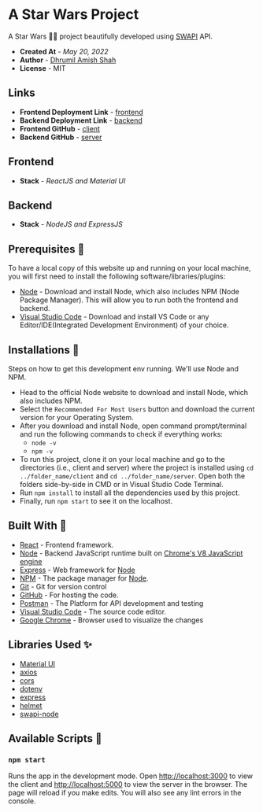 # A Star Wars Project
A Star Wars 🌌🔫 project beautifully developed using [SWAPI](https://swapi.dev/) API. 

* **Created At** - *May 20, 2022*
* **Author** - [Dhrumil Amish Shah](https://dhrumilshah.vercel.app/)
* **License** - MIT

## Links
* **Frontend Deployment Link** - [frontend](https://astarwarsproject.vercel.app/)
* **Backend Deployment Link** - [backend](https://astarwarsprojectbackend.vercel.app/)
* **Frontend GitHub** - [client](https://github.com/DhrumilShah98/AStarWarsProject/tree/main/client)
* **Backend GitHub** - [server](https://github.com/DhrumilShah98/AStarWarsProject/tree/main/server)

## Frontend
* **Stack** - *ReactJS and Material UI*

## Backend
* **Stack** - *NodeJS and ExpressJS*

## Prerequisites 🚀
To have a local copy of this website up and running on your local machine, you will first need to install the following software/libraries/plugins:

* [Node](https://nodejs.org/en/) - Download and install Node, which also includes NPM (Node Package Manager). This will allow you to run both the frontend and backend.
* [Visual Studio Code](https://code.visualstudio.com/) - Download and install VS Code or any Editor/IDE(Integrated Development Environment) of your choice.

## Installations 📙
Steps on how to get this development env running. We'll use Node and NPM.
* Head to the official Node website to download and install Node, which also includes NPM.
* Select the `Recommended For Most Users` button and download the current version for your Operating System.
* After you download and install Node, open command prompt/terminal and run the following commands to check if everything works:
    * `node -v`
    * `npm -v`
* To run this project, clone it on your local machine and go to the directories (i.e., client and server) where the project is installed using `cd ../folder_name/client` and `cd ../folder_name/server`. Open both the folders side-by-side in CMD or in Visual Studio Code Terminal.
* Run `npm install` to install all the dependencies used by this project.
* Finally, run `npm start` to see it on the localhost.

## Built With 🧰
- [React](https://reactjs.org/) - Frontend framework.
- [Node](https://nodejs.org/) - Backend JavaScript runtime built on [Chrome's V8 JavaScript engine](https://v8.dev/)
- [Express](https://expressjs.com/) - Web framework for [Node](https://nodejs.org/)
- [NPM](https://www.npmjs.com/) - The package manager for  [Node](https://nodejs.org/).
- [Git](https://git-scm.com/) - Git for version control
- [GitHub](https://github.com/) - For hosting the code.
- [Postman](https://www.postman.com/) - The Platform for API development and testing
- [Visual Studio Code](https://code.visualstudio.com/download) - The source code editor.
- [Google Chrome](https://www.google.com/intl/en_in/chrome/) - Browser used to visualize the changes

## Libraries Used ✨
- [Material UI](https://mui.com/)
- [axios](https://axios-http.com/docs/intro)
- [cors](https://www.npmjs.com/package/cors)
- [dotenv](https://www.npmjs.com/package/dotenv)
- [express](https://expressjs.com/)
- [helmet](https://www.npmjs.com/package/helmet)
- [swapi-node](https://www.npmjs.com/package/swapi-node)

## Available Scripts 📜
### `npm start`
Runs the app in the development mode. Open [http://localhost:3000](http://localhost:3000) to view the client and [http://localhost:5000](http://localhost:5000) to view the server in the browser. The page will reload if you make edits. You will also see any lint errors in the console.